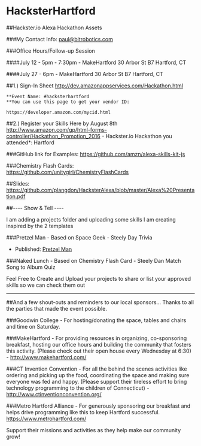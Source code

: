 # HacksterHartford

##Hackster.io Alexa Hackathon Assets

###My Contact Info:
paul@bltrobotics.com


###Office Hours/Follow-up Session

####July 12 - 5pm - 7:30pm - MakeHartford
30 Arbor St B7
Hartford, CT


####July 27 - 6pm - MakeHartford
30 Arbor St B7
Hartford, CT



##1.) Sign-In Sheet 
http://dev.amazonappservices.com/Hackathon.html

    **Event Name: #hacksterhartford
    **You can use this page to get your vendor ID:
    
    https://developer.amazon.com/mycid.html

##2.) Register your Skills Here by August 8th
http://www.amazon.com/gp/html-forms-controller/Hackathon_Promotion_2016
      - Hackster.io Hackathon you attended*:     Hartford


###GitHub link for Examples:
https://github.com/amzn/alexa-skills-kit-js

###Chemistry Flash Cards:
https://github.com/unitygirl/ChemistryFlashCards

##Slides:
https://github.com/plangdon/HacksterAlexa/blob/master/Alexa%20Presentation.pdf


##---- Show & Tell ----

I am adding a projects folder and uploading some skills I am creating inspired by the 2 templates 

###Pretzel Man - Based on Space Geek - Steely Day Trivia
 - Published: 
       [Pretzel Man](http://alexa.amazon.com/spa/index.html#skills/beta/amzn1.echo-sdk-ams.app.ecdabca0-0eb5-4b44-aec4-29da9fc0692d/?ref=skill_dsk_skb_ys_16)


###Naked Lunch - Based on Chemistry Flash Card - Steely Dan Match Song to Album Quiz

Feel Free to Create and Upload your projects to share or list your approved skills so we can check them out

------------------------

##And a few shout-outs and reminders to our local sponsors...
Thanks to all the parties that made the event possible.
 
###Goodwin College - 
For hosting/donating the space, tables and chairs and time on Saturday.
 
###MakeHartford - 
For providing resources in organizing, co-sponsoring breakfast, hosting our office hours and building the community that fosters this activity. (Please check out their open house every Wednesday at 6:30)  - http://www.makehartford.com/
 
###CT Invention Convention - 
For all the behind the scenes activities like ordering and picking up the food, coordinating the space and making sure everyone was fed and happy. (Please support their tireless effort to bring technology programming to the children of Connecticut) - http://www.ctinventionconvention.org/ 
 
###Metro Hartford Alliance - 
For generously sponsoring our breakfast and helps drive programming like this to keep Hartford successful.  https://www.metrohartford.com/
 
Support their missions and activities as they help make our community grow! 
